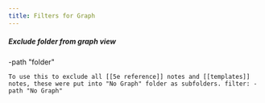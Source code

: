 ---title: Filters for Graph---
##### Exclude folder from graph view
-path "folder"  

	To use this to exclude all [[5e reference]] notes and [[templates]] notes, these were put into "No Graph" folder as subfolders. filter: -path "No Graph"
